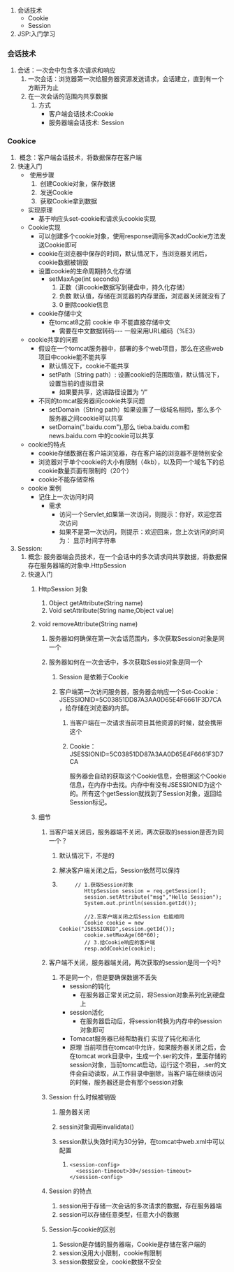 1. 会话技术
   - Cookie
   - Session
2. JSP:入门学习



### 会话技术

1. 会话：一次会中包含多次请求和响应
   1. 一次会话：浏览器第一次给服务器资源发送请求，会话建立，直到有一个方断开为止
   2. 在一次会话的范围内共享数据
      1. 方式
         - 客户端会话技术:Cookie
         - 服务器端会话技术: Session

### Cookice

1. ​	概念：客户端会话技术，将数据保存在客户端
2. 快速入门
   - ​	使用步骤
     1. ​	创建Cookie对象，保存数据
     2. ​     发送Cookie
     3. ​     获取Cookie拿到数据
   - 实现原理
     - 基于响应头set-cookie和请求头cookie实现
   - Cookie实现
     - 可以创建多个cookie对象，使用response调用多次addCookie方法发送Cookie即可
     - cookie在浏览器中保存的时间，默认情况下，当浏览器关闭后，cookie数据被销毁
     - 设置cookie的生命周期持久化存储
       - setMaxAge(int  seconds)
         1. 正数（讲cookie数据写到硬盘中，持久化存储）
         2. 负数 默认值，存储在浏览器的内存里面，浏览器关闭就没有了
         3. 0  删除cookie信息
     - cookie存储中文
       - 在tomcat8之前 cookie 中 不能直接存储中文
         - 需要在中文数据转码--- 一般采用URL编码（%E3）
   - cookie共享的问题
     - 假设在一个tomcat服务器中，部署的多个web项目，那么在这些web项目中cookie能不能共享
       - 默认情况下，cookie不能共享
       - setPath（String path）: 设置cookie的范围取值，默认情况下，设置当前的虚拟目录
         - 如果要共享，这讲路径设置为 “/”
     - 不同的tomcat服务器间cookie共享问题
       - setDomain（String path）如果设置了一级域名相同，那么多个服务器之间cookie可以共享
       - setDomain(".baidu.com"),那么 tieba.baidu.com和news.baidu.com 中的cookie可以共享
   - cookie的特点
     - cookie存储数据在客户端浏览器，存在客户端的浏览器不是特别安全
     - 浏览器对于单个cookie的大小有限制（4kb），以及同一个域名下的总cookie数量页面有限制的（20个）
     - cookie不能存储空格
   - cookie 案例
     - 记住上一次访问时间
       - 需求
         - 访问一个Servlet,如果第一次访问，则提示：你好，欢迎您首次访问
         - 如果不是第一次访问，则提示：欢迎回来，您上次访问的时间为： 显示时间字符串
3. Session:
   1. 概念: 服务器端会员技术，在一个会话中的多次请求间共享数据，将数据保存在服务器端的对象中.HttpSession
   2. 快速入门
      1. HttpSession 对象
         1. Object getAttribute(String name) 
         2. Void setAttribute(String name,Object value)
         
      2. void removeAttribute(String name) 
         1. 服务器如何确保在第一次会话范围内，多次获取Session对象是同一个
         
         2. 服务器如何在一次会话中，多次获取Sessio对象是同一个
         
            
         
            1. Session 是依赖于Cookie 
         
            2. 客户端第一次访问服务器，服务器会响应一个Set-Cookie：JSESSIONID=5C03851DD87A3AA0D65E4F6661F3D7CA，给存储在浏览器的内部。
         
               1. 当客户端在一次请求当前项目其他资源的时候，就会携带这个
         
               2. Cookie：JSESSIONID=5C03851DD87A3AA0D65E4F6661F3D7CA
         
                  服务器会自动的获取这个Cookie信息，会根据这个Cookie信息，在内存中去找。内存中有没有JSESSIONID为这个的。所有这个getSession就找到了Session对象，返回给Session标记。
         
      3. 细节
      
         1. 当客户端关闭后，服务器端不关闭，两次获取的session是否为同一个？
      
            1. 默认情况下，不是的
      
            2. 解决客户端关闭之后，Session依然可以保持
      
            3. ```
               		// 1.获取Session对象
                       HttpSession session = req.getSession();
                       session.setAttribute("msg","Hello Session");
                       System.out.println(session.getId());
               
                       //2.忘客户端关闭之后Session 也能相同
                       Cookie cookie = new Cookie("JSESSIONID",session.getId());
                       cookie.setMaxAge(60*60);
                       // 3.给Cookie响应的客户端
                       resp.addCookie(cookie);
               ```
      
               
      
         2. 客户端不关闭，服务器端关闭，两次获取的session是同一个吗? 
      
            1. 不是同一个，但是要确保数据不丢失
               - session的钝化
                 - 在服务器正常关闭之前，将Session对象系列化到硬盘上
               - session活化
                 - 在服务器启动后，将session转换为内存中的session对象即可
               - Tomacat服务器已经帮助我们 实现了钝化和活化
               - 原理 当前项目在tomcat中允许，如果服务器关闭之后，会在tomcat work目录中，生成一个.ser的文件，里面存储的session对象，当前tomcat启动，运行这个项目，.ser的文件会自动读取，从工作目录中删除，当客户端在继续访问的时候，服务器还是会有那个session对象
      
         3. Session 什么时候被销毁
      
            1. 服务器关闭
      
            2. sessin对象调用invalidata()
      
            3. session默认失效时间为30分钟，在tomcat中web.xml中可以配置
      
               1. ```
                  <session-config>
                  	<session-timeout>30</session-timeout>
                  </session-config>
                  ```
      
         4. Session 的特点
      
            1. session用于存储一次会话的多次请求的数据，存在服务器端
            2. session可以存储任意类型，任意大小的数据
      
         5. Session与cookie的区别
      
            1. Session是存储的服务器端，Cookie是存储在客户端的
            2. session没用大小限制，cookie有限制
            3. session数据安全，cookie数据不安全